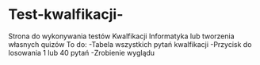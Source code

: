 # Test-kwalfikacji-

Strona do wykonywania testów Kwalfikacji Informatyka lub tworzenia własnych quizów
To do:
-Tabela wszystkich pytań kwalfikacji
-Przycisk do losowania 1 lub 40 pytań
-Zrobienie wyglądu
